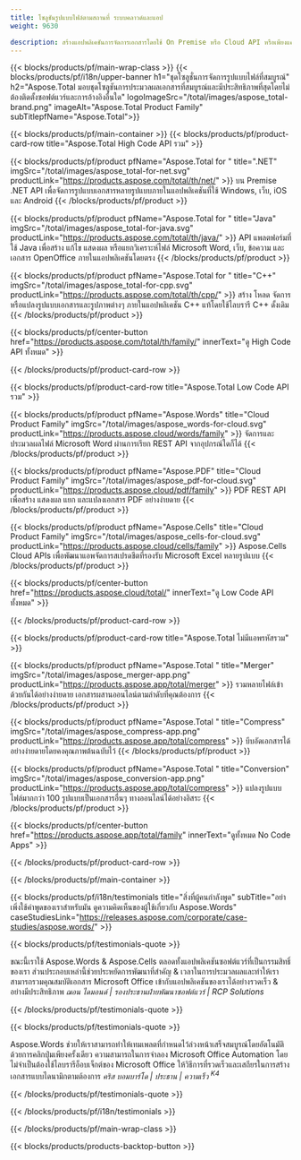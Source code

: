 ```yaml
---
title: โซลูชันรูปแบบไฟล์ตามสถานที่ ระบบคลาวด์และแอป 
weight: 9630

description: สร้างแอปพลิเคชันการจัดการเอกสารโดยใช้ On Premise หรือ Cloud API หรือเพียงแค่ใช้แอปข้ามแพลตฟอร์มเพื่อดู เปรียบเทียบ ตรวจสอบ หรือแปลงรูปแบบไฟล์มากกว่า 100 รูปแบบ
---
```


{{< blocks/products/pf/main-wrap-class >}}
{{< blocks/products/pf/i18n/upper-banner h1="ชุดโซลูชั่นการจัดการรูปแบบไฟล์ที่สมบูรณ์" h2="Aspose.Total มอบชุดโซลูชันการประมวลผลเอกสารที่สมบูรณ์และมีประสิทธิภาพที่สุดโดยไม่ต้องติดตั้งซอฟต์แวร์และการอ้างอิงอื่นใด" logoImageSrc="/total/images/aspose_total-brand.png" imageAlt="Aspose.Total Product Family" subTitlepfName="Aspose.Total">}}

{{< blocks/products/pf/main-container >}}
{{< blocks/products/pf/product-card-row title="Aspose.Total High Code API รวม" >}}

{{< blocks/products/pf/product pfName="Aspose.Total for " title=".NET" imgSrc="/total/images/aspose_total-for-net.svg" productLink="https://products.aspose.com/total/th/net/" >}}
บน Premise .NET API เพื่อจัดการรูปแบบเอกสารหลายรูปแบบภายในแอปพลิเคชันที่ใช้ Windows, เว็บ, iOS และ Android
{{< /blocks/products/pf/product >}}

{{< blocks/products/pf/product pfName="Aspose.Total for " title="Java" imgSrc="/total/images/aspose_total-for-java.svg" productLink="https://products.aspose.com/total/th/java/" >}}
API แพลตฟอร์มที่ใช้ Java เพื่อสร้าง แก้ไข แสดงผล หรือแยกวิเคราะห์ไฟล์ Microsoft Word, เว็บ, ข้อความ และเอกสาร OpenOffice ภายในแอปพลิเคชันโดยตรง
{{< /blocks/products/pf/product >}}

{{< blocks/products/pf/product pfName="Aspose.Total for " title="C++" imgSrc="/total/images/aspose_total-for-cpp.svg" productLink="https://products.aspose.com/total/th/cpp/" >}}
สร้าง โหลด จัดการ หรือแปลงรูปแบบเอกสารและรูปภาพต่างๆ ภายในแอปพลิเคชัน C++ แท้โดยใช้ไลบรารี C++ ดั้งเดิม
{{< /blocks/products/pf/product >}}

{{< blocks/products/pf/center-button href="https://products.aspose.com/total/th/family/" innerText="ดู High Code API ทั้งหมด" >}}

{{< /blocks/products/pf/product-card-row >}}

{{< blocks/products/pf/product-card-row title="Aspose.Total Low Code API รวม" >}}

{{< blocks/products/pf/product pfName="Aspose.Words" title="Cloud Product Family" imgSrc="/total/images/aspose_words-for-cloud.svg" productLink="https://products.aspose.cloud/words/family" >}}
จัดการและประมวลผลไฟล์ Microsoft Word ผ่านการเรียก REST API จากอุปกรณ์ใดก็ได้
{{< /blocks/products/pf/product >}}

{{< blocks/products/pf/product pfName="Aspose.PDF" title="Cloud Product Family" imgSrc="/total/images/aspose_pdf-for-cloud.svg" productLink="https://products.aspose.cloud/pdf/family" >}}
PDF REST API เพื่อสร้าง แสดงผล แยก และแปลงเอกสาร PDF อย่างง่ายดาย
{{< /blocks/products/pf/product >}}

{{< blocks/products/pf/product pfName="Aspose.Cells" title="Cloud Product Family" imgSrc="/total/images/aspose_cells-for-cloud.svg" productLink="https://products.aspose.cloud/cells/family" >}}
Aspose.Cells Cloud APIs เพื่อพัฒนาแอพจัดการสเปรดชีตที่รองรับ Microsoft Excel หลายรูปแบบ
{{< /blocks/products/pf/product >}}

{{< blocks/products/pf/center-button href="https://products.aspose.cloud/total/" innerText="ดู Low Code API ทั้งหมด" >}}

{{< /blocks/products/pf/product-card-row >}}

{{< blocks/products/pf/product-card-row title="Aspose.Total ไม่มีแอพรหัสรวม" >}}

{{< blocks/products/pf/product pfName="Aspose.Total " title="Merger" imgSrc="/total/images/aspose_merger-app.png" productLink="https://products.aspose.app/total/merger" >}}
รวมหลายไฟล์เข้าด้วยกันได้อย่างง่ายดาย เอกสารผสานออนไลน์ตามลำดับที่คุณต้องการ
{{< /blocks/products/pf/product >}}

{{< blocks/products/pf/product pfName="Aspose.Total " title="Compress" imgSrc="/total/images/aspose_compress-app.png" productLink="https://products.aspose.app/total/compress" >}}
บีบอัดเอกสารได้อย่างง่ายดายโดยคงคุณภาพต้นฉบับไว้
{{< /blocks/products/pf/product >}}

{{< blocks/products/pf/product pfName="Aspose.Total " title="Conversion" imgSrc="/total/images/aspose_conversion-app.png" productLink="https://products.aspose.app/total/compress" >}}
แปลงรูปแบบไฟล์มากกว่า 100 รูปแบบเป็นเอกสารอื่นๆ ทางออนไลน์ได้อย่างอิสระ
{{< /blocks/products/pf/product >}}

{{< blocks/products/pf/center-button href="https://products.aspose.app/total/family" innerText="ดูทั้งหมด No Code Apps" >}}

{{< /blocks/products/pf/product-card-row >}}

{{< /blocks/products/pf/main-container >}}

{{< blocks/products/pf/i18n/testimonials title="สิ่งที่ผู้คนกำลังพูด" subTitle="อย่าเพิ่งใช้คำพูดของเราสำหรับมัน ดูความคิดเห็นของผู้ใช้เกี่ยวกับ Aspose.Words" caseStudiesLink="https://releases.aspose.com/corporate/case-studies/aspose.words/" >}}

{{< blocks/products/pf/testimonials-quote >}}
<p class="first">
 ขณะนี้เราใช้ Aspose.Words &amp; Aspose.Cells ตลอดทั้งแอปพลิเคชันซอฟต์แวร์ที่เป็นกรรมสิทธิ์ของเรา ส่วนประกอบเหล่านี้ช่วยประหยัดการพัฒนาที่สำคัญ &amp; เวลาในการประมวลผลและทำให้เราสามารถรวมคุณสมบัติเอกสาร Microsoft Office เข้ากับแอปพลิเคชันของเราได้อย่างรวดเร็ว &amp; อย่างมีประสิทธิภาพ
 <em>
  ฌอน ไดมอนด์ | รองประธานฝ่ายพัฒนาซอฟต์แวร์ | RCP Solutions
 </em>
</p>

{{< /blocks/products/pf/testimonials-quote >}}

{{< blocks/products/pf/testimonials-quote >}}
<p class="second">
 Aspose.Words ช่วยให้เราสามารถทำให้เทมเพลตที่กำหนดไว้ล่วงหน้าเสร็จสมบูรณ์โดยอัตโนมัติด้วยการคลิกปุ่มเพียงครั้งเดียว ความสามารถในการจำลอง Microsoft Office Automation โดยไม่จำเป็นต้องใช้ไลบรารีอ็อบเจ็กต์ของ Microsoft Office ให้วิธีการที่รวดเร็วและเสถียรในการสร้างเอกสารแบบไดนามิกตามต้องการ
 <em>
  คริส บอมบาร์โด | ประธาน | ความเร็ว
  <sup>
   K4
  </sup>
 </em>
</p>

{{< /blocks/products/pf/testimonials-quote >}}

{{< /blocks/products/pf/i18n/testimonials >}}

{{< /blocks/products/pf/main-wrap-class >}}

{{< blocks/products/products-backtop-button >}}